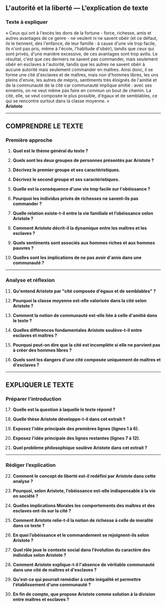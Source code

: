 ## L'autorité et la liberté — L’explication de texte

### Texte à expliquer
« Ceux qui ont à l'excès les dons de la fortune - force, richesse, amis et autres avantages de ce genre - ne veulent ni ne savent obéir (et ce défaut, ils le tiennent, dès l'enfance, de leur famille : à cause d'une vie trop facile, ils n'ont pas pris, même à l'école, l'habitude d'obéir), tandis que ceux qui sont privés, d'une manière excessive, de ces avantages sont trop avilis. Le résultat, c'est que ces derniers ne savent pas commander, mais seulement obéir en esclaves à l'autorité, tandis que les autres ne savent obéir à aucune autorité mais seulement commander en maîtres. Ainsi donc, il se forme une cité d'esclaves et de maîtres, mais non d'hommes libres, les uns pleins d'envie, les autres de mépris, sentiments très éloignés de l'amitié et de la communauté de la cité car communauté implique amitié : avec ses ennemis, on ne veut même pas faire en commun un bout de chemin. La cité, elle, se veut composée le plus possible, d'égaux et de semblables, ce qui se rencontre surtout dans la classe moyenne. »  
**Aristote**

---

## COMPRENDRE LE TEXTE

### Première approche

1. **Quel est le thème général du texte ?**

2. **Quels sont les deux groupes de personnes présentés par Aristote ?**

3. **Décrivez le premier groupe et ses caractéristiques.**

4. **Décrivez le second groupe et ses caractéristiques.**

5. **Quelle est la conséquence d'une vie trop facile sur l'obéissance ?**

6. **Pourquoi les individus privés de richesses ne savent-ils pas commander ?**

7. **Quelle relation existe-t-il entre la vie familiale et l’obéissance selon Aristote ?**

8. **Comment Aristote décrit-il la dynamique entre les maîtres et les esclaves ?**

9. **Quels sentiments sont associés aux hommes riches et aux hommes pauvres ?**

10. **Quelles sont les implications de ne pas avoir d'amis dans une communauté ?**

---

### Analyse et réflexion

11. **Qu'entend Aristote par "cité composée d'égaux et de semblables" ?**

12. **Pourquoi la classe moyenne est-elle valorisée dans la cité selon Aristote ?**

13. **Comment la notion de communauté est-elle liée à celle d'amitié dans le texte ?**

14. **Quelles différences fondamentales Aristote soulève-t-il entre esclaves et maîtres ?**

15. **Pourquoi peut-on dire que la cité est incomplète si elle ne parvient pas à créer des hommes libres ?**

16. **Quels sont les dangers d'une cité composée uniquement de maîtres et d'esclaves ?**

---

## EXPLIQUER LE TEXTE

### Préparer l'introduction

17. **Quelle est la question à laquelle le texte répond ?**

18. **Quelle thèse Aristote développe-t-il dans cet extrait ?**

19. **Exposez l'idée principale des premières lignes (lignes 1 à 6).**

20. **Exposez l'idée principale des lignes restantes (lignes 7 à 12).**

21. **Quel problème philosophique soulève Aristote dans cet extrait ?**

---

### Rédiger l’explication

22. **Comment le concept de liberté est-il redéfini par Aristote dans cette analyse ?**

23. **Pourquoi, selon Aristote, l’obéissance est-elle indispensable à la vie en société ?**

24. **Quelles implications Morales les comportements des maîtres et des esclaves ont-ils sur la cité ?**

25. **Comment Aristote relie-t-il la notion de richesse à celle de moralité dans ce texte ?**

26. **En quoi l’obéissance et le commandement se rejoignent-ils selon Aristote ?**

27. **Quel rôle joue le contexte social dans l’évolution du caractère des individus selon Aristote ?**

28. **Comment Aristote explique-t-il l'absence de véritable communauté dans une cité de maîtres et d'esclaves ?**

29. **Qu'est-ce qui pourrait remédier à cette inégalité et permettre l'établissement d'une communauté ?**

30. **En fin de compte, que propose Aristote comme solution à la division entre maîtres et esclaves ?**